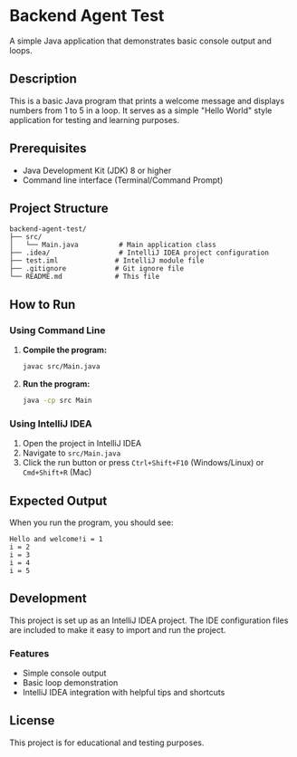 # Backend Agent Test

A simple Java application that demonstrates basic console output and loops.

## Description

This is a basic Java program that prints a welcome message and displays numbers from 1 to 5 in a loop. It serves as a simple "Hello World" style application for testing and learning purposes.

## Prerequisites

- Java Development Kit (JDK) 8 or higher
- Command line interface (Terminal/Command Prompt)

## Project Structure

```
backend-agent-test/
├── src/
│   └── Main.java          # Main application class
├── .idea/                 # IntelliJ IDEA project configuration
├── test.iml              # IntelliJ module file
├── .gitignore            # Git ignore file
└── README.md             # This file
```

## How to Run

### Using Command Line

1. **Compile the program:**
   ```bash
   javac src/Main.java
   ```

2. **Run the program:**
   ```bash
   java -cp src Main
   ```

### Using IntelliJ IDEA

1. Open the project in IntelliJ IDEA
2. Navigate to `src/Main.java`
3. Click the run button or press `Ctrl+Shift+F10` (Windows/Linux) or `Cmd+Shift+R` (Mac)

## Expected Output

When you run the program, you should see:

```
Hello and welcome!i = 1
i = 2
i = 3
i = 4
i = 5
```

## Development

This project is set up as an IntelliJ IDEA project. The IDE configuration files are included to make it easy to import and run the project.

### Features

- Simple console output
- Basic loop demonstration
- IntelliJ IDEA integration with helpful tips and shortcuts

## License

This project is for educational and testing purposes.